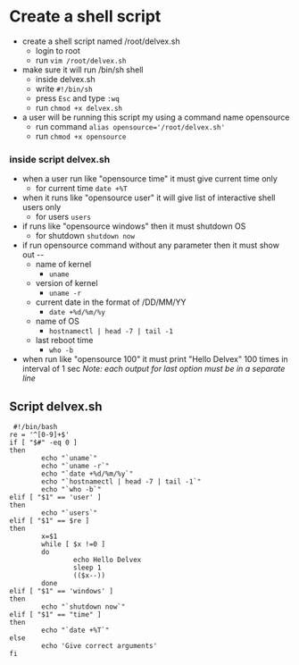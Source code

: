 # Create a shell script
- create a shell script named /root/delvex.sh 
  - login to root
  - run `vim /root/delvex.sh`
- make sure it will run /bin/sh shell 
  - inside delvex.sh
  - write `#!/bin/sh`
  - press `Esc` and type `:wq`
  - run `chmod +x delvex.sh`
- a user will be running this script my using a command name opensource
  - run command `alias opensource='/root/delvex.sh'`
  - run `chmod +x opensource`
### inside script delvex.sh
- when a user  run like  "opensource  time" it must give current time only
  - for current time `date +%T`
- when it runs like "opensource user"  it will give list of interactive shell users only
  - for users `users`
- if runs like  "opensource windows"  then it must shutdown OS
  - for shutdown `shutdown now`
- if run opensource command without any parameter  then it must show out --
  - name of kernel 
    - `uname`
  - version of kernel 
    - `uname -r`
  - current date in the format of  /DD/MM/YY
    - `date +%d/%m/%y`
  - name of OS 
    - `hostnamectl | head -7 | tail -1`
  - last reboot time 
    - `who -b`
- when run like "opensource 100"  it must print "Hello Delvex" 100 times in interval of 1 sec
 *Note:    each output for last option must be in a separate line* 
 
 ## Script delvex.sh
``` 
 #!/bin/bash
re = '^[0-9]+$'
if [ "$#" -eq 0 ]
then
        echo "`uname`" 
        echo "`uname -r`"
        echo "`date +%d/%m/%y`"
        echo "`hostnamectl | head -7 | tail -1`"
        echo "`who -b`"
elif [ "$1" == 'user' ]
then
        echo "`users`"
elif [ "$1" == $re ]
then
        x=$1
        while [ $x !=0 ]
        do
                echo Hello Delvex 
                sleep 1
                (($x--))
        done
elif [ "$1" == 'windows' ]
then
        echo "`shutdown now`"
elif [ "$1" == "time" ]
then
        echo "`date +%T`"
else
        echo 'Give correct arguments'
fi
```
 
